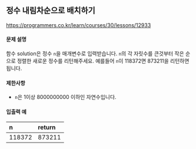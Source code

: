 ## 정수 내림차순으로 배치하기

https://programmers.co.kr/learn/courses/30/lessons/12933

#### 문제 설명

함수 solution은 정수 `n`을 매개변수로 입력받습니다. `n`의 각 자릿수를 큰것부터 작은 순으로 정렬한 새로운 정수를 리턴해주세요. 예를들어 `n`이 118372면 873211을 리턴하면 됩니다.

#### 제한사항

* `n`은 1이상 8000000000 이하인 자연수입니다.

#### 입출력 예

| n | return |
| :--- | :--- |
| 118372 | 873211 |